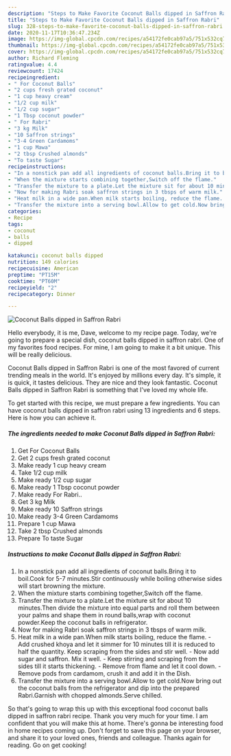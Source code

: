 ```yaml
---
description: "Steps to Make Favorite Coconut Balls dipped in Saffron Rabri"
title: "Steps to Make Favorite Coconut Balls dipped in Saffron Rabri"
slug: 328-steps-to-make-favorite-coconut-balls-dipped-in-saffron-rabri
date: 2020-11-17T10:36:47.234Z
image: https://img-global.cpcdn.com/recipes/a54172fe0cab97a5/751x532cq70/coconut-balls-dipped-in-saffron-rabri-recipe-main-photo.jpg
thumbnail: https://img-global.cpcdn.com/recipes/a54172fe0cab97a5/751x532cq70/coconut-balls-dipped-in-saffron-rabri-recipe-main-photo.jpg
cover: https://img-global.cpcdn.com/recipes/a54172fe0cab97a5/751x532cq70/coconut-balls-dipped-in-saffron-rabri-recipe-main-photo.jpg
author: Richard Fleming
ratingvalue: 4.4
reviewcount: 17424
recipeingredient:
- " For Coconut Balls"
- "2 cups fresh grated coconut"
- "1 cup heavy cream"
- "1/2 cup milk"
- "1/2 cup sugar"
- "1 Tbsp coconut powder"
- " For Rabri"
- "3 kg Milk"
- "10 Saffron strings"
- "3-4 Green Cardamoms"
- "1 cup Mawa"
- "2 tbsp Crushed almonds"
- "To taste Sugar"
recipeinstructions:
- "In a nonstick pan add all ingredients of coconut balls.Bring it to boil.Cook for 5-7 minutes.Stir continuously while boiling otherwise sides will start browning the mixture."
- "When the mixture starts combining together,Switch off the flame."
- "Transfer the mixture to a plate.Let the mixture sit for about 10 minutes.Then divide the mixture into equal parts and roll them between your palms and shape them in round balls,wrap with coconut powder.Keep the coconut balls in refrigerator."
- "Now for making Rabri soak saffron strings in 3 tbsps of warm milk."
- "Heat milk in a wide pan.When milk starts boiling, reduce the flame. Add crushed khoya and let it simmer for 10 minutes till it is reduced to half the quantity. Keep scraping from the sides and stir well. Now add sugar and saffron. Mix it well. Keep stirring and scraping from the sides till it starts thickening. Remove from flame and let it cool down. Remove pods from cardamom, crush it and add it in the Dish."
- "Transfer the mixture into a serving bowl.Allow to get cold.Now bring out the coconut balls from the refrigerator and dip into the prepared Rabri.Garnish with chopped almonds.Serve chilled."
categories:
- Recipe
tags:
- coconut
- balls
- dipped

katakunci: coconut balls dipped 
nutrition: 149 calories
recipecuisine: American
preptime: "PT15M"
cooktime: "PT60M"
recipeyield: "2"
recipecategory: Dinner

---
```



![Coconut Balls dipped in Saffron Rabri](https://img-global.cpcdn.com/recipes/a54172fe0cab97a5/751x532cq70/coconut-balls-dipped-in-saffron-rabri-recipe-main-photo.jpg)

Hello everybody, it is me, Dave, welcome to my recipe page. Today, we're going to prepare a special dish, coconut balls dipped in saffron rabri. One of my favorites food recipes. For mine, I am going to make it a bit unique. This will be really delicious.



Coconut Balls dipped in Saffron Rabri is one of the most favored of current trending meals in the world. It's enjoyed by millions every day. It's simple, it is quick, it tastes delicious. They are nice and they look fantastic. Coconut Balls dipped in Saffron Rabri is something that I've loved my whole life.


To get started with this recipe, we must prepare a few ingredients. You can have coconut balls dipped in saffron rabri using 13 ingredients and 6 steps. Here is how you can achieve it.

<!--inarticleads1-->

##### The ingredients needed to make Coconut Balls dipped in Saffron Rabri:

1. Get  For Coconut Balls
1. Get 2 cups fresh grated coconut
1. Make ready 1 cup heavy cream
1. Take 1/2 cup milk
1. Make ready 1/2 cup sugar
1. Make ready 1 Tbsp coconut powder
1. Make ready  For Rabri..
1. Get 3 kg Milk
1. Make ready 10 Saffron strings
1. Make ready 3-4 Green Cardamoms
1. Prepare 1 cup Mawa
1. Take 2 tbsp Crushed almonds
1. Prepare To taste Sugar




<!--inarticleads2-->

##### Instructions to make Coconut Balls dipped in Saffron Rabri:

1. In a nonstick pan add all ingredients of coconut balls.Bring it to boil.Cook for 5-7 minutes.Stir continuously while boiling otherwise sides will start browning the mixture.
1. When the mixture starts combining together,Switch off the flame.
1. Transfer the mixture to a plate.Let the mixture sit for about 10 minutes.Then divide the mixture into equal parts and roll them between your palms and shape them in round balls,wrap with coconut powder.Keep the coconut balls in refrigerator.
1. Now for making Rabri soak saffron strings in 3 tbsps of warm milk.
1. Heat milk in a wide pan.When milk starts boiling, reduce the flame. - Add crushed khoya and let it simmer for 10 minutes till it is reduced to half the quantity. Keep scraping from the sides and stir well. - Now add sugar and saffron. Mix it well. - Keep stirring and scraping from the sides till it starts thickening. - Remove from flame and let it cool down. - Remove pods from cardamom, crush it and add it in the Dish.
1. Transfer the mixture into a serving bowl.Allow to get cold.Now bring out the coconut balls from the refrigerator and dip into the prepared Rabri.Garnish with chopped almonds.Serve chilled.




So that's going to wrap this up with this exceptional food coconut balls dipped in saffron rabri recipe. Thank you very much for your time. I am confident that you will make this at home. There's gonna be interesting food in home recipes coming up. Don't forget to save this page on your browser, and share it to your loved ones, friends and colleague. Thanks again for reading. Go on get cooking!
